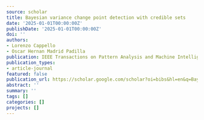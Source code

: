 ```yaml
---
source: scholar
title: Bayesian variance change point detection with credible sets
date: '2025-01-01T00:00:00Z'
publishDate: '2025-01-01T00:00:00Z'
doi: ''
authors:
- Lorenzo Cappello
- Oscar Hernan Madrid Padilla
publication: IEEE Transactions on Pattern Analysis and Machine Intelligence, 2025
publication_types:
- article-journal
featured: false
publication_url: https://scholar.google.com/scholar?oi=bibs&hl=en&q=Bayesian+variance+change+point+detection+with+credible+sets
abstract: ''
summary: ''
tags: []
categories: []
projects: []
---
```

